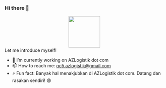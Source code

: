 ### Hi there 👋

<div id="header" align="center">
  <img src="https://media.giphy.com/media/M9gbBd9nbDrOTu1Mqx/giphy.gif" width="100"/>
</div>
Let me introduce myself!

- 🔭 I’m currently working on AZLogistik dot com
- 📫 How to reach me: qc5.azlogistik@gmail.com
- ⚡ Fun fact: Banyak hal menakjubkan di AZLogistik dot com. Datang dan rasakan sendiri! 😄


<img src="https://komarev.com/ghpvc/?username=qc5-azlogistik&style=flat-square&color=blue" alt=""/>
